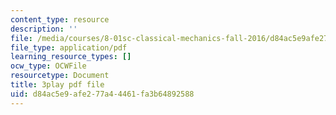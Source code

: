 ```yaml
---
content_type: resource
description: ''
file: /media/courses/8-01sc-classical-mechanics-fall-2016/d84ac5e9afe277a44461fa3b64892588_W3TqFzVh_rE.pdf
file_type: application/pdf
learning_resource_types: []
ocw_type: OCWFile
resourcetype: Document
title: 3play pdf file
uid: d84ac5e9-afe2-77a4-4461-fa3b64892588
---
```

